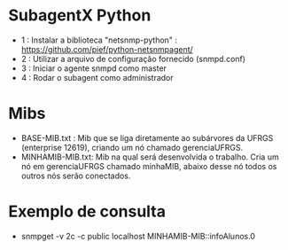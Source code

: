 SubagentX Python
================
 - 1 : Instalar a biblioteca "netsnmp-python" : https://github.com/pief/python-netsnmpagent/
 - 2 : Utilizar a arquivo de configuração fornecido (snmpd.conf)
 - 3 : Iniciar o agente snmpd como master
 - 4 : Rodar o subagent como administrador

Mibs
====
 - BASE-MIB.txt    : Mib que se liga diretamente ao subárvores da UFRGS (enterprise 12619), criando um nó chamado gerenciaUFRGS.
 - MINHAMIB-MIB.txt: Mib na qual será desenvolvida o trabalho. Cria um nó em gerenciaUFRGS chamado minhaMIB, abaixo desse nó todos os outros nós serão conectados.
 
Exemplo de consulta
====================
 - snmpget -v 2c -c public localhost MINHAMIB-MIB::infoAlunos.0
